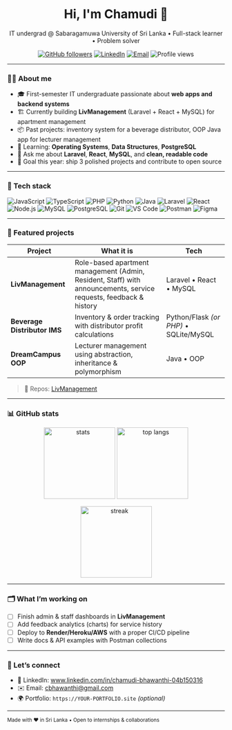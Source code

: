 <!-- Header -->
<h1 align="center">Hi, I'm Chamudi 👋</h1>
<p align="center">
  IT undergrad @ Sabaragamuwa University of Sri Lanka • Full-stack learner • Problem solver
</p>

<p align="center">
  <a href="https://github.com/chamudi01?tab=followers"><img src="https://img.shields.io/github/followers/chamudi01?style=social" alt="GitHub followers"></a>
  <a href="www.linkedin.com/in/chamudi-bhawanthi-04b150316"><img src="https://img.shields.io/badge/-LinkedIn-blue?logo=linkedin&logoColor=white" alt="LinkedIn"></a>
  <a href="mailto:cbhawanthi"><img src="https://img.shields.io/badge/Email-Contact-informational" alt="Email"></a>
  <img src="https://komarev.com/ghpvc/?username=chamudi01&label=Profile%20views" alt="Profile views">
</p>

---

### 👩‍💻 About me
- 🎓 First-semester IT undergraduate passionate about **web apps and backend systems**
- 🏗️ Currently building **LivManagement** (Laravel + React + MySQL) for apartment management
- 📦 Past projects: inventory system for a beverage distributor, OOP Java app for lecturer management
- 🧠 Learning: **Operating Systems**, **Data Structures**, **PostgreSQL**
- 💬 Ask me about **Laravel**, **React**, **MySQL**, and **clean, readable code**
- 🌱 Goal this year: ship 3 polished projects and contribute to open source

---

### 🧰 Tech stack
<p>
  <!-- Languages -->
  <img alt="JavaScript" src="https://img.shields.io/badge/JavaScript-000?logo=javascript" />
  <img alt="TypeScript" src="https://img.shields.io/badge/TypeScript-000?logo=typescript" />
  <img alt="PHP" src="https://img.shields.io/badge/PHP-000?logo=php" />
  <img alt="Python" src="https://img.shields.io/badge/Python-000?logo=python" />
  <img alt="Java" src="https://img.shields.io/badge/Java-000?logo=coffeescript" />

  <!-- Frameworks -->
  <img alt="Laravel" src="https://img.shields.io/badge/Laravel-000?logo=laravel" />
  <img alt="React" src="https://img.shields.io/badge/React-000?logo=react" />
  <img alt="Node.js" src="https://img.shields.io/badge/Node.js-000?logo=nodedotjs" />

  <!-- Databases -->
  <img alt="MySQL" src="https://img.shields.io/badge/MySQL-000?logo=mysql" />
  <img alt="PostgreSQL" src="https://img.shields.io/badge/PostgreSQL-000?logo=postgresql" />

  <!-- Tools -->
  <img alt="Git" src="https://img.shields.io/badge/Git-000?logo=git" />
  <img alt="VS Code" src="https://img.shields.io/badge/VS%20Code-000?logo=visualstudiocode" />
  <img alt="Postman" src="https://img.shields.io/badge/Postman-000?logo=postman" />
  <img alt="Figma" src="https://img.shields.io/badge/Figma-000?logo=figma" />
</p>

---

### 🚀 Featured projects
| Project | What it is | Tech |
|---|---|---|
| **LivManagement** | Role-based apartment management (Admin, Resident, Staff) with announcements, service requests, feedback & history | Laravel • React • MySQL |
| **Beverage Distributor IMS** | Inventory & order tracking with distributor profit calculations | Python/Flask *(or PHP)* • SQLite/MySQL |
| **DreamCampus OOP** | Lecturer management using abstraction, inheritance & polymorphism | Java • OOP |

> 🔗 Repos: [LivManagement](https://github.com/chamudi01/LivManagement) 

---

### 📊 GitHub stats
<p align="center">
  <img height="165" src="https://github-readme-stats.vercel.app/api?username=chamudi01&show_icons=true&rank_icon=github" alt="stats">
  <img height="165" src="https://github-readme-stats.vercel.app/api/top-langs/?username=chamudi01&layout=compact" alt="top langs">
</p>
<p align="center">
  <img height="165" src="https://streak-stats.demolab.com?user=chamudi01" alt="streak">
</p>

---

### 🗂️ What I’m working on
- [ ] Finish admin & staff dashboards in **LivManagement**
- [ ] Add feedback analytics (charts) for service history
- [ ] Deploy to **Render/Heroku/AWS** with a proper CI/CD pipeline
- [ ] Write docs & API examples with Postman collections

---

### 🤝 Let’s connect
- 💼 LinkedIn: www.linkedin.com/in/chamudi-bhawanthi-04b150316
- ✉️ Email: cbhawanthi@gmail.com
- 🌍 Portfolio: `https://YOUR-PORTFOLIO.site` *(optional)*

---

<sub>Made with ❤️ in Sri Lanka • Open to internships & collaborations</sub>


<!--
**chamudi01/chamudi01** is a ✨ _special_ ✨ repository because its `README.md` (this file) appears on your GitHub profile.

Here are some ideas to get you started:

- 🔭 I’m currently working on ...
- 🌱 I’m currently learning ...
- 👯 I’m looking to collaborate on ...
- 🤔 I’m looking for help with ...
- 💬 Ask me about ...
- 📫 How to reach me: ...
- 😄 Pronouns: ...
- ⚡ Fun fact: ...
-->
